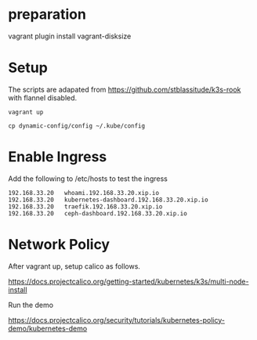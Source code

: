 # preparation

vagrant plugin install vagrant-disksize



# Setup

The scripts are adapated from https://github.com/stblassitude/k3s-rook with flannel  disabled.

`vagrant up`

`cp dynamic-config/config ~/.kube/config`

# Enable Ingress

Add the following to /etc/hosts to test the ingress

```
192.168.33.20   whoami.192.168.33.20.xip.io
192.168.33.20   kubernetes-dashboard.192.168.33.20.xip.io
192.168.33.20   traefik.192.168.33.20.xip.io
192.168.33.20   ceph-dashboard.192.168.33.20.xip.io
```

# Network Policy

After vagrant up, setup calico as follows.

https://docs.projectcalico.org/getting-started/kubernetes/k3s/multi-node-install

Run the demo

https://docs.projectcalico.org/security/tutorials/kubernetes-policy-demo/kubernetes-demo

